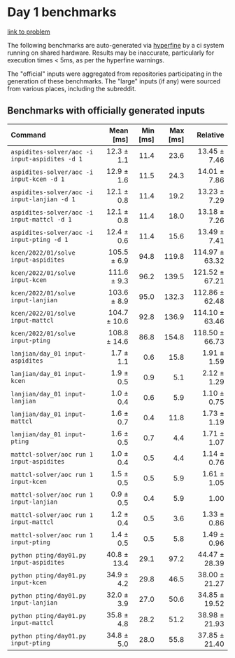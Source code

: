 # Day 1 benchmarks

[link to problem](http://adventofcode.com/2022/day/1)

The following benchmarks are auto-generated via [hyperfine](https://github.com/sharkdp/hyperfine) by a ci system running on shared hardware. Results may be inaccurate, particularly for execution times < 5ms, as per the hyperfine warnings.

The "official" inputs were aggregated from repositories participating in the generation of these benchmarks. The "large" inputs (if any) were sourced from various places, including the subreddit.

## Benchmarks with officially generated inputs
| Command | Mean [ms] | Min [ms] | Max [ms] | Relative |
|:---|---:|---:|---:|---:|
| `aspidites-solver/aoc -i input-aspidites -d 1` | 12.3 ± 1.1 | 11.4 | 23.6 | 13.45 ± 7.46 |
| `aspidites-solver/aoc -i input-kcen -d 1` | 12.9 ± 1.6 | 11.5 | 24.3 | 14.01 ± 7.86 |
| `aspidites-solver/aoc -i input-lanjian -d 1` | 12.1 ± 0.8 | 11.4 | 19.2 | 13.23 ± 7.29 |
| `aspidites-solver/aoc -i input-mattcl -d 1` | 12.1 ± 0.8 | 11.4 | 18.0 | 13.18 ± 7.26 |
| `aspidites-solver/aoc -i input-pting -d 1` | 12.4 ± 0.6 | 11.4 | 15.6 | 13.49 ± 7.41 |
| `kcen/2022/01/solve input-aspidites` | 105.5 ± 6.9 | 94.8 | 119.8 | 114.97 ± 63.32 |
| `kcen/2022/01/solve input-kcen` | 111.6 ± 9.3 | 96.2 | 139.5 | 121.52 ± 67.21 |
| `kcen/2022/01/solve input-lanjian` | 103.6 ± 8.9 | 95.0 | 132.3 | 112.86 ± 62.48 |
| `kcen/2022/01/solve input-mattcl` | 104.7 ± 10.6 | 92.8 | 136.9 | 114.10 ± 63.46 |
| `kcen/2022/01/solve input-pting` | 108.8 ± 14.6 | 86.8 | 154.8 | 118.50 ± 66.73 |
| `lanjian/day_01 input-aspidites` | 1.7 ± 1.1 | 0.6 | 15.8 | 1.91 ± 1.59 |
| `lanjian/day_01 input-kcen` | 1.9 ± 0.5 | 0.9 | 5.1 | 2.12 ± 1.29 |
| `lanjian/day_01 input-lanjian` | 1.0 ± 0.4 | 0.6 | 5.9 | 1.10 ± 0.75 |
| `lanjian/day_01 input-mattcl` | 1.6 ± 0.7 | 0.4 | 11.8 | 1.73 ± 1.19 |
| `lanjian/day_01 input-pting` | 1.6 ± 0.5 | 0.7 | 4.4 | 1.71 ± 1.07 |
| `mattcl-solver/aoc run 1 input-aspidites` | 1.0 ± 0.4 | 0.5 | 4.4 | 1.14 ± 0.76 |
| `mattcl-solver/aoc run 1 input-kcen` | 1.5 ± 0.5 | 0.5 | 5.9 | 1.61 ± 1.05 |
| `mattcl-solver/aoc run 1 input-lanjian` | 0.9 ± 0.5 | 0.4 | 5.9 | 1.00 |
| `mattcl-solver/aoc run 1 input-mattcl` | 1.2 ± 0.4 | 0.5 | 3.6 | 1.33 ± 0.86 |
| `mattcl-solver/aoc run 1 input-pting` | 1.4 ± 0.5 | 0.5 | 5.8 | 1.49 ± 0.96 |
| `python pting/day01.py input-aspidites` | 40.8 ± 13.4 | 29.1 | 97.2 | 44.47 ± 28.39 |
| `python pting/day01.py input-kcen` | 34.9 ± 4.2 | 29.8 | 46.5 | 38.00 ± 21.27 |
| `python pting/day01.py input-lanjian` | 32.0 ± 3.9 | 27.0 | 50.6 | 34.85 ± 19.52 |
| `python pting/day01.py input-mattcl` | 35.8 ± 4.8 | 28.2 | 51.2 | 38.98 ± 21.93 |
| `python pting/day01.py input-pting` | 34.8 ± 5.0 | 28.0 | 55.8 | 37.85 ± 21.40 |
